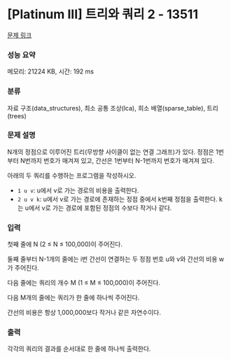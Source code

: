 # [Platinum III] 트리와 쿼리 2 - 13511 

[문제 링크](https://www.acmicpc.net/problem/13511) 

### 성능 요약

메모리: 21224 KB, 시간: 192 ms

### 분류

자료 구조(data_structures), 최소 공통 조상(lca), 희소 배열(sparse_table), 트리(trees)

### 문제 설명

<p>N개의 정점으로 이루어진 트리(무방향 사이클이 없는 연결 그래프)가 있다. 정점은 1번부터 N번까지 번호가 매겨져 있고, 간선은 1번부터 N-1번까지 번호가 매겨져 있다.</p>

<p>아래의 두 쿼리를 수행하는 프로그램을 작성하시오.</p>

<ul>
	<li><code>1 u v</code>: u에서 v로 가는 경로의 비용을 출력한다.</li>
	<li><code>2 u v k</code>: u에서 v로 가는 경로에 존재하는 정점 중에서 k번째 정점을 출력한다. k는 u에서 v로 가는 경로에 포함된 정점의 수보다 작거나 같다.</li>
</ul>

### 입력 

 <p>첫째 줄에 N (2 ≤ N ≤ 100,000)이 주어진다.</p>

<p>둘째 줄부터 N-1개의 줄에는 i번 간선이 연결하는 두 정점 번호 u와 v와 간선의 비용 w가 주어진다.</p>

<p>다음 줄에는 쿼리의 개수 M (1 ≤ M ≤ 100,000)이 주어진다.</p>

<p>다음 M개의 줄에는 쿼리가 한 줄에 하나씩 주어진다.</p>

<p>간선의 비용은 항상 1,000,000보다 작거나 같은 자연수이다.</p>

### 출력 

 <p>각각의 쿼리의 결과를 순서대로 한 줄에 하나씩 출력한다.</p>

